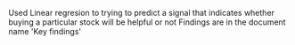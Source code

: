 Used Linear regresion to  trying to predict a signal that indicates whether buying a particular stock will be 
helpful or not
Findings are in the document name 'Key findings'
